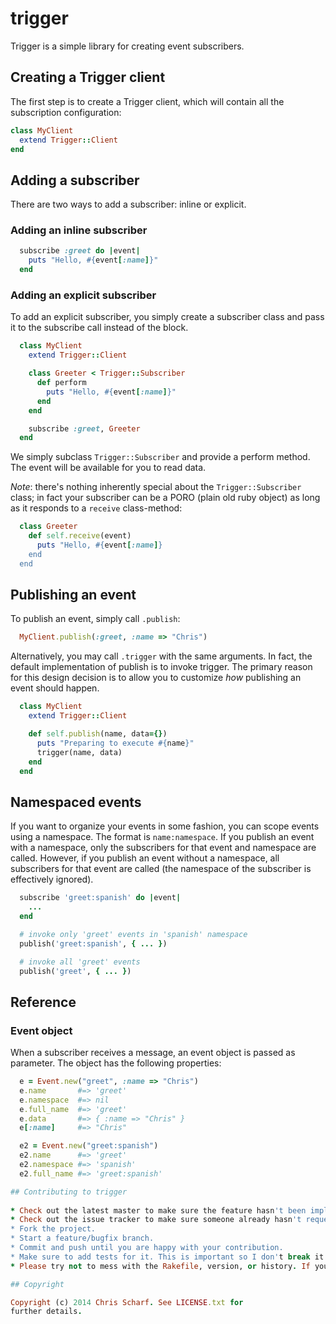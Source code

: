 # trigger

Trigger is a simple library for creating event subscribers.

## Creating a Trigger client

The first step is to create a Trigger client, which will contain all the
subscription configuration:

```ruby
class MyClient
  extend Trigger::Client
end
```

## Adding a subscriber

There are two ways to add a subscriber: inline or explicit. 

### Adding an inline subscriber

```ruby
  subscribe :greet do |event|
    puts "Hello, #{event[:name]}"
  end
```

### Adding an explicit subscriber

To add an explicit subscriber, you simply create a subscriber class
and pass it to the subscribe call instead of the block.

```ruby
  class MyClient
    extend Trigger::Client

    class Greeter < Trigger::Subscriber
      def perform
        puts "Hello, #{event[:name]}"
      end
    end

    subscribe :greet, Greeter
  end
```

We simply subclass ```Trigger::Subscriber``` and provide a perform method.  The event
will be available for you to read data.

*Note*: there's nothing inherently special about the ```Trigger::Subscriber``` class;
in fact your subscriber can be a PORO (plain old ruby object) as long as it
responds to a ```receive``` class-method:

```ruby
  class Greeter
    def self.receive(event)
      puts "Hello, #{event[:name]}
    end
  end
```

## Publishing an event

To publish an event, simply call ```.publish```:

```ruby
  MyClient.publish(:greet, :name => "Chris")
```

Alternatively, you may call ```.trigger``` with the same arguments.  In
fact, the default implementation of publish is to invoke trigger.  The
primary reason for this design decision is to allow you to customize _how_
publishing an event should happen.

```ruby
  class MyClient
    extend Trigger::Client

    def self.publish(name, data={})
      puts "Preparing to execute #{name}"
      trigger(name, data)
    end
  end
```

## Namespaced events

If you want to organize your events in some fashion, you can scope events
using a namespace.  The format is ```name:namespace```.  If
you publish an event with a namespace, only the subscribers for that
event and namespace are called.  However, if you publish an event
without a namespace, all subscribers for that event are called (the namespace
of the subscriber is effectively ignored).

```ruby
  subscribe 'greet:spanish' do |event|
    ...
  end

  # invoke only 'greet' events in 'spanish' namespace
  publish('greet:spanish', { ... })

  # invoke all 'greet' events
  publish('greet', { ... })
```

## Reference

### Event object

When a subscriber receives a message, an event object is passed as
parameter.  The object has the following properties:

```ruby
  e = Event.new("greet", :name => "Chris")
  e.name       #=> 'greet'
  e.namespace  #=> nil
  e.full_name  #=> 'greet'
  e.data       #=> { :name => "Chris" }
  e[:name]     #=> "Chris"

  e2 = Event.new("greet:spanish")
  e2.name      #=> 'greet'
  e2.namespace #=> 'spanish'
  e2.full_name #=> 'greet:spanish'

## Contributing to trigger
 
* Check out the latest master to make sure the feature hasn't been implemented or the bug hasn't been fixed yet.
* Check out the issue tracker to make sure someone already hasn't requested it and/or contributed it.
* Fork the project.
* Start a feature/bugfix branch.
* Commit and push until you are happy with your contribution.
* Make sure to add tests for it. This is important so I don't break it in a future version unintentionally.
* Please try not to mess with the Rakefile, version, or history. If you want to have your own version, or is otherwise necessary, that is fine, but please isolate to its own commit so I can cherry-pick around it.

## Copyright

Copyright (c) 2014 Chris Scharf. See LICENSE.txt for
further details.

